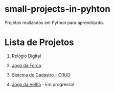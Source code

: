 # small-projects-in-pyhton
 Projetos realizados em Python para aprendizado.

# Lista de Projetos

1. [Relógio Digital](https://github.com/Jefferson472/small-projects-in-pyhton/tree/main/Rel%C3%B3gioDigital) 

2. [Jogo da Forca](https://github.com/Jefferson472/small-projects-in-pyhton/tree/main/JogoForca)

3. [Sistema de Cadastro - CRUD](https://github.com/Jefferson472/small-projects-in-pyhton/tree/main/SistemaDeCadastro)

4. [Jogo da Velha](https://github.com/Jefferson472/small-projects-in-pyhton/tree/main/JogoDaVelha) - Em progresso!
